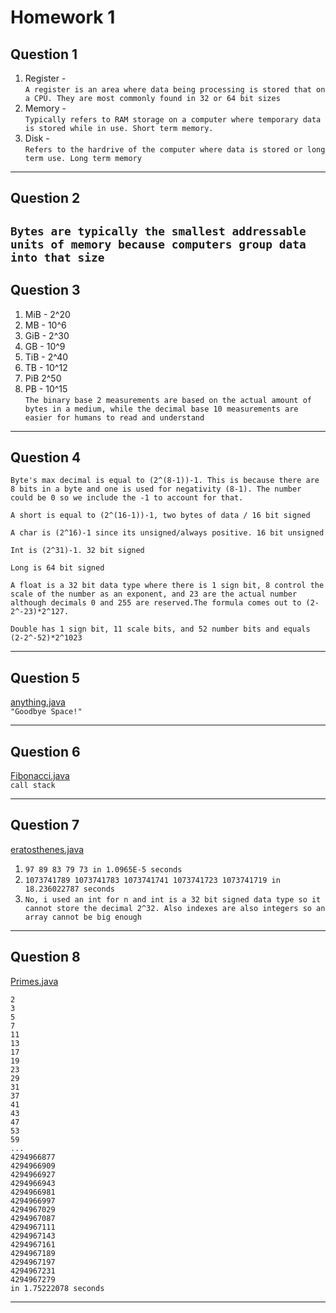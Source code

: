 # Homework 1

## Question 1

1. Register -  
   `A register is an area where data being processing is stored that on a CPU. They are most commonly found in 32 or 64 bit sizes`
2. Memory -  
   `Typically refers to RAM storage on a computer where temporary data is stored while in use. Short term memory.`
3. Disk -  
   `Refers to the hardrive of the computer where data is stored or long term use. Long term memory`

---

## Question 2

## `Bytes are typically the smallest addressable units of memory because computers group data into that size`

## Question 3

1. MiB - 2^20
2. MB - 10^6
3. GiB - 2^30
4. GB - 10^9
5. TiB - 2^40
6. TB - 10^12
7. PiB 2^50
8. PB - 10^15  
   `The binary base 2 measurements are based on the actual amount of bytes in a medium, while the decimal base 10 measurements are easier for humans to read and understand`

---

## Question 4

```
Byte's max decimal is equal to (2^(8-1))-1. This is because there are 8 bits in a byte and one is used for negativity (8-1). The number could be 0 so we include the -1 to account for that.

A short is equal to (2^(16-1))-1, two bytes of data / 16 bit signed

A char is (2^16)-1 since its unsigned/always positive. 16 bit unsigned

Int is (2^31)-1. 32 bit signed

Long is 64 bit signed

A float is a 32 bit data type where there is 1 sign bit, 8 control the scale of the number as an exponent, and 23 are the actual number although decimals 0 and 255 are reserved.The formula comes out to (2-2^-23)*2^127.

Double has 1 sign bit, 11 scale bits, and 52 number bits and equals (2-2^-52)*2^1023
```

---

## Question 5

[anything.java](./anything.java)  
`"Goodbye Space!"`

---

## Question 6

[Fibonacci.java](./Fibonacci.java)  
`call stack`

---

## Question 7

[eratosthenes.java](./eratosthenes.java)

1. `97 89 83 79 73 in 1.0965E-5 seconds`
2. `1073741789 1073741783 1073741741 1073741723 1073741719 in 18.236022787 seconds`
3. `No, i used an int for n and int is a 32 bit signed data type so it cannot store the decimal 2^32. Also indexes are also integers so an array cannot be big enough`

---

## Question 8

[Primes.java](./Primes.java)

```
2
3
5
7
11
13
17
19
23
29
31
37
41
43
47
53
59
...
4294966877
4294966909
4294966927
4294966943
4294966981
4294966997
4294967029
4294967087
4294967111
4294967143
4294967161
4294967189
4294967197
4294967231
4294967279
in 1.75222078 seconds
```

---